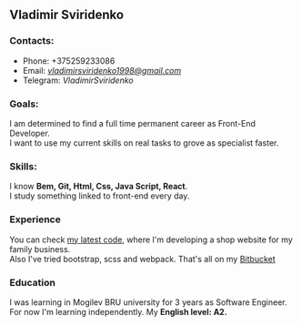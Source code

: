 ## Vladimir Sviridenko
### Contacts:
* Phone: +375259233086
* Email: *vladimirsviridenko1998@gmail.com*
* Telegram: *VladimirSviridenko*

### Goals:
I am determined to find a full time permanent career as Front-End Developer.  
I want to use my current skills on real tasks to grove as specialist faster.

### Skills:
I know **Bem, Git, Html, Css, Java Script, React**.  
I study something linked to front-end every day.

### Experience
You can check [my latest code](https://bitbucket.org/Vladimir_Sviridenko/sviridenko-furniture-website), where I'm
developing a shop website for my family business.  
Also I've tried bootstrap, scss and webpack. That's all on my [Bitbucket](https://bitbucket.org/Vladimir_Sviridenko/)

### Education
I was learning in Mogilev BRU university for 3 years as Software Engineer.  
For now I'm learning independently. My **English level: A2.** 
